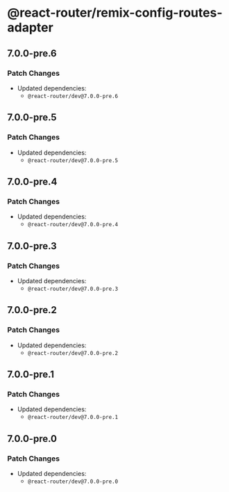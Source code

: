 # @react-router/remix-config-routes-adapter

## 7.0.0-pre.6

### Patch Changes

- Updated dependencies:
  - `@react-router/dev@7.0.0-pre.6`

## 7.0.0-pre.5

### Patch Changes

- Updated dependencies:
  - `@react-router/dev@7.0.0-pre.5`

## 7.0.0-pre.4

### Patch Changes

- Updated dependencies:
  - `@react-router/dev@7.0.0-pre.4`

## 7.0.0-pre.3

### Patch Changes

- Updated dependencies:
  - `@react-router/dev@7.0.0-pre.3`

## 7.0.0-pre.2

### Patch Changes

- Updated dependencies:
  - `@react-router/dev@7.0.0-pre.2`

## 7.0.0-pre.1

### Patch Changes

- Updated dependencies:
  - `@react-router/dev@7.0.0-pre.1`

## 7.0.0-pre.0

### Patch Changes

- Updated dependencies:
  - `@react-router/dev@7.0.0-pre.0`
